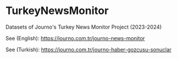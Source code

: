 # TurkeyNewsMonitor
Datasets of Journo's Turkey News Monitor Project (2023-2024)

See (English): https://journo.com.tr/journo-news-monitor ‎

See (Turkish): https://journo.com.tr/journo-haber-gozcusu-sonuclar
